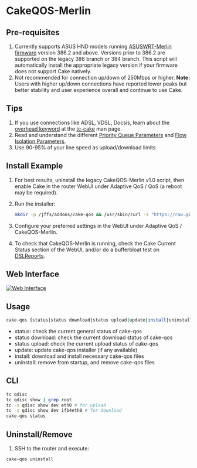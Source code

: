 # CakeQOS-Merlin

## Pre-requisites
1.  Currently supports ASUS HND models running [ASUSWRT-Merlin firmware](https://github.com/RMerl/asuswrt-merlin.ng) version 386.2 and above. Versions prior to 386.2 are supported on the legacy 386 branch or 384 branch. This script will automatically install the appropriate legacy version if your firmware does not support Cake natively.
2.  Not recommended for connection up/down of 250Mbps or higher. **Note:** Users with higher up/down connections have reported lower peaks but better stability and user experience overall and continue to use Cake.

## Tips
1.  If you use connections like ADSL, VDSL, Docsis, learn about the [overhead keyword](https://man7.org/linux/man-pages/man8/tc-cake.8.html#OVERHEAD_COMPENSATION_PARAMETERS) at the [tc-cake](https://man7.org/linux/man-pages/man8/tc-cake.8.html) man page.
2.  Read and understand the different [Priority Queue Parameters](https://man7.org/linux/man-pages/man8/tc-cake.8.html#PRIORITY_QUEUE_PARAMETERS) and [Flow Isolation Parameters](https://man7.org/linux/man-pages/man8/tc-cake.8.html#FLOW_ISOLATION_PARAMETERS).
3.  Use 90-95% of your line speed as upload/download limits

## Install Example

1.  For best results, uninstall the legacy CakeQOS-Merlin v1.0 script, then enable Cake in the router WebUI under Adaptive QoS / QoS (a reboot may be required).

2.  Run the installer:
	```sh
	mkdir -p /jffs/addons/cake-qos && /usr/sbin/curl -s "https://raw.githubusercontent.com/ttgapers/cakeqos-merlin/develop/cake-qos.sh" -o "/jffs/addons/cake-qos/cake-qos" && chmod 755 /jffs/addons/cake-qos/cake-qos && sh /jffs/addons/cake-qos/cake-qos install
	```

3.  Configure your preferred settings in the WebUI under Adaptive QoS / CakeQOS-Merlin.

4.  To check that CakeQOS-Merlin is running, check the Cake Current Status section of the WebUI, and/or do a bufferbloat test on [DSLReports](https://www.dslreports.com/speedtest).

## Web Interface
[![Web Interface](https://i.imgur.com/W5nMiaf.png "Web Interface")](https://i.imgur.com/W5nMiaf.png "Web Interface")

## Usage

```sh
cake-qos {status|status download|status upload|update|install|uninstall}
```

-   status: check the current general status of cake-qos
-   status download: check the current download status of cake-qos
-   status upload: check the current upload status of cake-qos
-   update: update cake-qos installer (if any available)
-   install: download and install necessary cake-qos files
-   uninstall: remove from startup, and remove cake-qos files

## CLI
```sh
tc qdisc
tc qdisc show | grep root
tc -s qdisc show dev eth0 # for upload
tc -s qdisc show dev ifb4eth0 # for download
cake-qos status
```
## Uninstall/Remove

1.  SSH to the router and execute:
```sh
cake-qos uninstall
```
